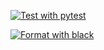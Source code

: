[![Test with pytest](https://github.com/tenajima/nullpom/actions/workflows/pytest.yml/badge.svg)](https://github.com/tenajima/nullpom/actions/workflows/pytest.yml)

[![Format with black](https://github.com/tenajima/nullpom/actions/workflows/black.yml/badge.svg)](https://github.com/tenajima/nullpom/actions/workflows/black.yml)
